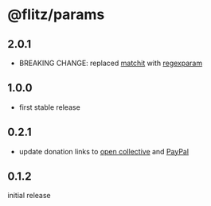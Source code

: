 # @flitz/params

## 2.0.1

* BREAKING CHANGE: replaced [matchit](https://github.com/lukeed/matchit) with [regexparam](https://github.com/lukeed/regexparam)

## 1.0.0

* first stable release

## 0.2.1

* update donation links to [open collective](https://opencollective.com/flitz) and [PayPal](https://paypal.me/MarcelKloubert)

## 0.1.2

initial release
